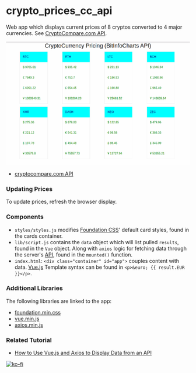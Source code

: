 # crypto_prices_cc_api

Web app which displays current prices of 8 cryptos converted to 4 major currencies. See [CryptoCompare.com API](https://www.cryptocompare.com/api/).

![crypto]

 - [cryptocompare.com API](https://min-api.cryptocompare.com/data/pricemulti?fsyms=BTC,ETH,LTC,BCH,XMR,DASH,NEO,ZEC&tsyms=USD,EUR,GBP)

### Updating Prices

To update prices, refresh the browser display.

### Components

 - `styles/styles.js` modifies [Foundation CSS](https://foundation.zurb.com/sites/docs/v/5.5.3/css.html)' default card styles, found in the cards container.
 - `lib/script.js` contains the `data` object which will list pulled `results`, found in the `Vue` object. Along with `axios` logic for fetching data through the server's [API](https://min-api.cryptocompare.com/data/pricemulti?fsyms=BTC&tsyms=USD), found in the `mounted()` function.
 - `index.html`: `<div class="container" id="app">` couples content with data. [Vue.js](https://vuejs.org/) Template syntax can be found in `<p>&euro; {{ result.EUR }}</p>`.
 
### Additional Libraries

The following libraries are linked to the app:

 - [foundation.min.css](https://cdnjs.cloudflare.com/ajax/libs/foundation/6.4.3/css/foundation.min.css)
 - [vue.min.js](https://cdnjs.cloudflare.com/ajax/libs/vue/2.5.13/vue.min.js)
 - [axios.min.js](https://cdnjs.cloudflare.com/ajax/libs/axios/0.17.1/axios.min.js)

### Related Tutorial

- [How to Use Vue.js and Axios to Display Data from an API](https://www.digitalocean.com/community/tutorials/how-to-use-vue-js-and-axios-to-display-data-from-an-api)

[crypto]: crypto-prices.png "crypto_prices"

[![ko-fi](https://www.ko-fi.com/img/githubbutton_sm.svg)](https://ko-fi.com/R6R72LISM)
